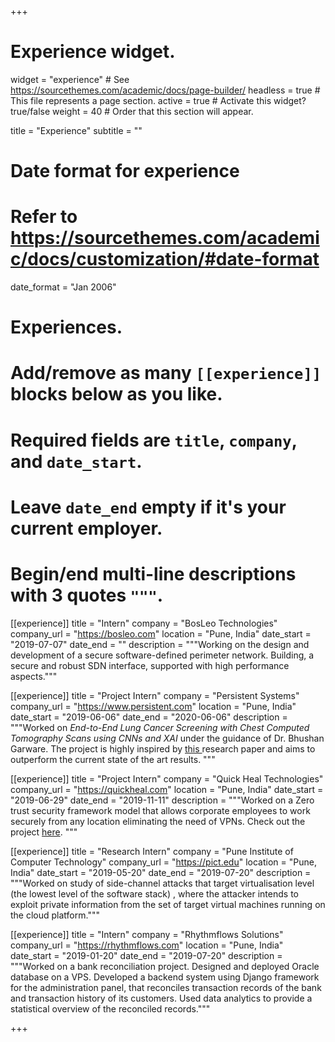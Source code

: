 +++
# Experience widget.
widget = "experience"  # See https://sourcethemes.com/academic/docs/page-builder/
headless = true  # This file represents a page section.
active = true  # Activate this widget? true/false
weight = 40  # Order that this section will appear.

title = "Experience"
subtitle = ""

# Date format for experience
#   Refer to https://sourcethemes.com/academic/docs/customization/#date-format
date_format = "Jan 2006"

# Experiences.
#   Add/remove as many `[[experience]]` blocks below as you like.
#   Required fields are `title`, `company`, and `date_start`.
#   Leave `date_end` empty if it's your current employer.
#   Begin/end multi-line descriptions with 3 quotes `"""`.

[[experience]]
  title = "Intern"
  company = "BosLeo Technologies"
  company_url = "https://bosleo.com"
  location = "Pune, India"
  date_start = "2019-07-07"
  date_end = ""
  description = """Working on the design and development of a secure software-defined perimeter network. Building, a secure and robust SDN interface, supported with high performance aspects."""


[[experience]]
  title = "Project Intern"
  company = "Persistent Systems"
  company_url = "https://www.persistent.com"
  location = "Pune, India"
  date_start = "2019-06-06"
  date_end = "2020-06-06"
  description = """Worked on <i> End-to-End Lung Cancer Screening with Chest Computed Tomography Scans using CNNs and XAI </i> under the guidance of Dr. Bhushan Garware. The project is highly inspired by <a href="https://www.nature.com/articles/s41591-019-0447-x"> this </a> research paper and aims to outperform the current state of the art results.  """
  
[[experience]]
  title = "Project Intern"
  company = "Quick Heal Technologies"
  company_url = "https://quickheal.com"
  location = "Pune, India"
  date_start = "2019-06-29"
  date_end = "2019-11-11"
  description = """Worked on a Zero trust security framework model that allows corporate employees to work securely from any location eliminating the need of VPNs. Check out the project <a href="https://github.com/chaitanyarahalkar/Quick-Heal-Project">here</a>. """


[[experience]]
  title = "Research Intern"
  company = "Pune Institute of Computer Technology"
  company_url = "https://pict.edu"
  location = "Pune, India"
  date_start = "2019-05-20"
  date_end = "2019-07-20"
  description = """Worked on study of side-channel attacks that target virtualisation level (the lowest level of the software stack)   , where the attacker intends to exploit private information from the set of target virtual machines running on the cloud platform."""


[[experience]]
  title = "Intern"
  company = "Rhythmflows Solutions"
  company_url = "https://rhythmflows.com"
  location = "Pune, India"
  date_start = "2019-01-20"
  date_end = "2019-07-20"
  description = """Worked on a bank reconciliation project. Designed and deployed Oracle database on a VPS. Developed a backend system using Django framework for the administration panel, that reconciles transaction records of the bank and transaction history of its customers. Used data analytics to provide a statistical overview of the reconciled records."""


+++
